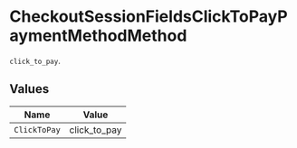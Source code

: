 # CheckoutSessionFieldsClickToPayPaymentMethodMethod

`click_to_pay`.


## Values

| Name         | Value        |
| ------------ | ------------ |
| `ClickToPay` | click_to_pay |